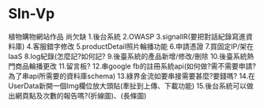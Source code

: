 # Sln-Vp
植物購物網站作品
尚欠缺
1.後台系統
2.OWASP
3.signalIR(要把對話紀錄寫進資料庫)
4.客服錯字修改
5.productDetail照片輪播功能
6.申請憑證
7.買固定IP/架在IaaS
8.log紀錄(怎麼記?如何記?
9.後臺系統的產品新增/修改/刪除
10.後臺系統熱門商品輪播更改
11.留言板?
12.串google fb的註冊系統api(如何做?需不需要申請?為了串api所需要的資料庫schema)
13.綠界金流如要串接需要甚麼?要錢嗎?
14.在UserData新開一個Img欄位放大頭貼(牽扯到上傳、下載功能)
15.後台系統可以做出網頁點及次數的報告嗎?(折線圖)、(長條圖)
